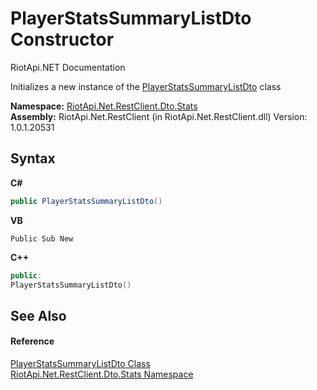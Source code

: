 # PlayerStatsSummaryListDto Constructor 
RiotApi.NET Documentation 

Initializes a new instance of the <a href="a9f0f494-0910-b725-9095-4e4a4de51c8f">PlayerStatsSummaryListDto</a> class

**Namespace:**&nbsp;<a href="3633558d-b43c-c273-62d1-e8636743a277">RiotApi.Net.RestClient.Dto.Stats</a><br />**Assembly:**&nbsp;RiotApi.Net.RestClient (in RiotApi.Net.RestClient.dll) Version: 1.0.1.20531

## Syntax

**C#**<br />
``` C#
public PlayerStatsSummaryListDto()
```

**VB**<br />
``` VB
Public Sub New
```

**C++**<br />
``` C++
public:
PlayerStatsSummaryListDto()
```


## See Also


#### Reference
<a href="a9f0f494-0910-b725-9095-4e4a4de51c8f">PlayerStatsSummaryListDto Class</a><br /><a href="3633558d-b43c-c273-62d1-e8636743a277">RiotApi.Net.RestClient.Dto.Stats Namespace</a><br />